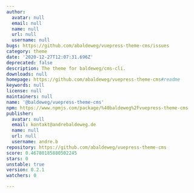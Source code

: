 ```yaml
---
author:
  avatar: null
  email: null
  name: null
  url: null
  username: null
bugs: https://github.com/abaldeweg/vuepress-theme-cms/issues
category: theme
date: '2020-12-27T12:07:31.696Z'
deprecated: false
description: The theme for baldeweg/cms-cli.
downloads: null
homepage: https://github.com/abaldeweg/vuepress-theme-cms#readme
keywords: null
license: null
maintainers: null
name: '@baldeweg/vuepress-theme-cms'
npm: https://www.npmjs.com/package/%40baldeweg%2Fvuepress-theme-cms
publisher:
  avatar: null
  email: kontakt@andrebaldeweg.de
  name: null
  url: null
  username: andre.b
repository: https://github.com/abaldeweg/vuepress-theme-cms
score: 0.46780185880502245
stars: 0
unstable: true
version: 0.2.1
watchers: 0

---
```


